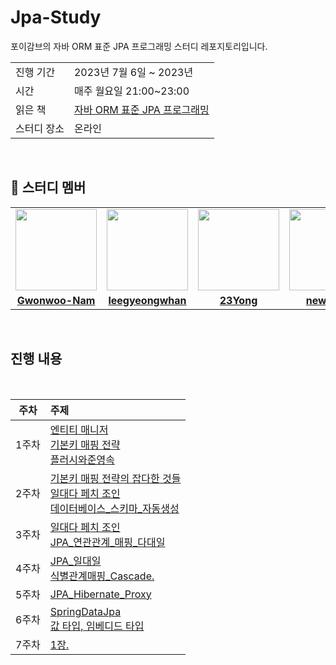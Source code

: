 # Jpa-Study
포이감브의  자바 ORM 표준 JPA 프로그래밍 스터디 레포지토리입니다. 

<table>
  <tr>
    <td>진행 기간</td>
    <td>2023년 7월 6일 ~ 2023년  </td>
  </tr>
  <tr>
    <td>시간</td>
    <td>매주 월요일 21:00~23:00</td>
  </tr>
  <tr>
    <td>읽은 책</td>
    <td>
      <a href="https://www.yes24.com/Product/Goods/19040233">자바 ORM 표준 JPA 프로그래밍 </a>
    </td>
  </tr>
  <tr>
    <td>스터디 장소</td>
    <td>온라인</td>
  </tr>
</table>

<br/>

## 🤖 스터디 멤버

<table>
 <tr>
    <td align="center"><a href="https://github.com/Gwonwoo-Nam"><img src="https://avatars.githubusercontent.com/Gwonwoo-Nam" width="130px;" alt=""></a></td>
    <td align="center"><a href="https://github.com/leegyeongwhan"><img src="https://avatars.githubusercontent.com/leegyeongwhan" width="130px;" alt=""></a></td>
    <td align="center"><a href="https://github.com/23Yong"><img src="https://avatars.githubusercontent.com/23Yong" width="130px;" alt=""></a></td>
    <td align="center"><a href="https://github.com/new-pow"><img src="https://avatars.githubusercontent.com/new-pow" width="130px;" alt=""></a></td>
  </tr>
  <tr>
    <td align="center"><a href="https://github.com/Gwonwoo-Nam"><b>Gwonwoo-Nam</b></a></td>
    <td align="center"><a href="https://github.com/leegyeongwhan"><b>leegyeongwhan</b></a></td>
    <td align="center"><a href="https://github.com/23Yong"><b>23Yong</b></a></td>
    <td align="center"><a href="https://github.com/new-pow"><b>new-pow</b></a></td>
  </tr>
</table>

<br/>

## 진행 내용

<br>

|   주차    | 주제 |
|:-------:|:-------|
| 1주차 | [엔티티 매니저](https://github.com/CodeSquad-2023-BE-Study/Jpa-Study/blob/9d87ac8ee7c38e2a7de73eced2aa16a785f5e981/week1/1%EC%A3%BC%EC%B0%A8%3A%20%EC%97%94%ED%8B%B0%ED%8B%B0%20%EB%A7%A4%EB%8B%88%EC%A0%80.md) </br> [기본키 매핑 전략](https://github.com/CodeSquad-2023-BE-Study/Jpa-Study/blob/main/week1/1%EC%A3%BC%EC%B0%A8%3A%EA%B8%B0%EB%B3%B8%ED%82%A4%20%EB%A7%A4%ED%95%91%20%EC%A0%84%EB%9E%B5) </br> [플러시와준영속](https://github.com/CodeSquad-2023-BE-Study/Jpa-Study/blob/main/week1/1%EC%A3%BC%EC%B0%A8%3A%ED%94%8C%EB%9F%AC%EC%8B%9C%EC%99%80%EC%A4%80%EC%98%81%EC%86%8D.md)|
| 2주차 | [기본키 매핑 전략의 잡다한 것들](https://github.com/CodeSquad-2023-BE-Study/Jpa-Study/blob/main/week2/2%EC%A3%BC%EC%B0%A8%3A%20%EA%B8%B0%EB%B3%B8%ED%82%A4%20%EB%A7%A4%ED%95%91%20%EC%A0%84%EB%9E%B5%EC%9D%98%20%EC%9E%A1%EB%8B%A4%ED%95%9C%20%EA%B2%83%EB%93%A4.md) </br> [일대다 페치 조인](https://github.com/CodeSquad-2023-BE-Study/Jpa-Study/blob/main/week2/2%EC%A3%BC%EC%B0%A8%3A%EC%9D%BC%EB%8C%80%EB%8B%A4%20%ED%8E%98%EC%B9%98%20%EC%A1%B0%EC%9D%B8.md) </br> [데이터베이스_스키마_자동생성](https://github.com/CodeSquad-2023-BE-Study/Jpa-Study/blob/main/week2/%EB%8D%B0%EC%9D%B4%ED%84%B0%EB%B2%A0%EC%9D%B4%EC%8A%A4_%EC%8A%A4%ED%82%A4%EB%A7%88_%EC%9E%90%EB%8F%99%EC%83%9D%EC%84%B1.md) |
| 3주차 | [일대다 페치 조인](https://github.com/CodeSquad-2023-BE-Study/Jpa-Study/blob/main/week2/2%EC%A3%BC%EC%B0%A8%3A%EC%9D%BC%EB%8C%80%EB%8B%A4%20%ED%8E%98%EC%B9%98%20%EC%A1%B0%EC%9D%B8.md) </br> [JPA_연관관계_매핑_다대일](https://github.com/CodeSquad-2023-BE-Study/Jpa-Study/blob/main/week3/JPA_%EC%97%B0%EA%B4%80%EA%B4%80%EA%B3%84_%EB%A7%A4%ED%95%91_%EB%8B%A4%EB%8C%80%EC%9D%BC.md) |
| 4주차 | [JPA_일대일](https://github.com/CodeSquad-2023-BE-Study/Jpa-Study/blob/main/week4/JPA_%EC%9D%BC%EB%8C%80%EC%9D%BC.md)  </br> [식별관계매핑_Cascade.](https://github.com/CodeSquad-2023-BE-Study/Jpa-Study/blob/main/week4/%EC%8B%9D%EB%B3%84%EA%B4%80%EA%B3%84%EB%A7%A4%ED%95%91_Cascade.md)|
| 5주차 | [JPA_Hibernate_Proxy](https://github.com/CodeSquad-2023-BE-Study/Jpa-Study/blob/main/week5/JPA_Hibernate_Proxy.md) </br> |
| 6주차 | [SpringDataJpa](https://github.com/CodeSquad-2023-BE-Study/Jpa-Study/blob/main/week6/SpringDataJpa.md) </br> [값 타입, 임베디드 타입](https://github.com/CodeSquad-2023-BE-Study/Jpa-Study/blob/main/week6/%EA%B0%92-%ED%83%80%EC%9E%85-%EC%9E%84%EB%B2%A0%EB%94%94%EB%93%9C-%ED%83%80%EC%9E%85.md)|
| 7주차 | [1장. ]() |
